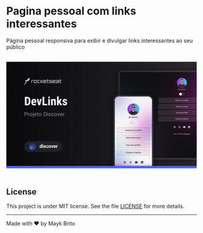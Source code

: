 # Pagina pessoal com links interessantes

Página pessoal responsiva para exibir e divulgar links interessantes ao seu público

<br>
<img src="./.github/preview.jpg">
<br>
<br>

## License

This project is under MIT license. See the file [LICENSE](.github/LICENSE.md) for more details.

---

Made with ♥ by Mayk Brito
